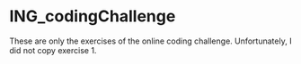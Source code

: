 # ING_codingChallenge
These are only the exercises of the online coding challenge. Unfortunately, I did not copy exercise 1. 
